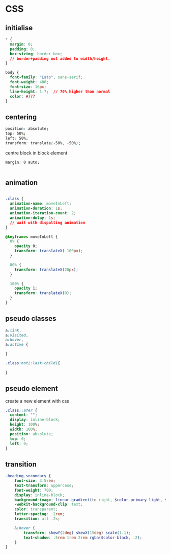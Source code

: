 # CSS

## initialise
```css
* {
  margin: 0;
  padding: 0;
  box-sizing: border-box; 
  // border+padding not added to width/height.
}

body {
  font-family: "Lato", sans-serif;
  font-weight: 400;
  font-size: 16px;
  line-height: 1.7;  // 70% higher than normal
  color: #777
}
```

## centering

```css
position: absolute;
top: 50%;
left: 50%;
transform: translate(-50%, -50%);
```
centre block in block element
```css
margin: 0 auto;
```

```css


```
## animation
```css

.class {
  animation-name: moveInLeft;
  animation-duration: 1s;
  animation-iteration-count: 2;
  animation-delay: 1s;
  // wait with dispalting animation
}

@keyframes moveInLeft {
  0% {
    opacity 0;
    transform: translateX(-100px);
  }

  80% {
    transform: translateX(20px);
  }

  100% {
    opacity 1;
    transform: translateX(0);
  }
}

```
## pseudo classes

```css
a:link,
a:visited,
a:hover,
a:active {

}

.class:not(:last-child){
  
}


```

## pseudo element
create a new element with css

```css
.class::afer {
  content: "";
  display: inline-block;
  height: 100%;
  width: 100%;
  position: absolute;
  top: 0;
  left: 0;
}


```

## transition

```scss
.heading-secondary {
    font-size: 3.5rem;
    text-transform: uppercase;
    font-weight: 700;
    display: inline-block;
    background-image: linear-gradient(to right, $color-primary-light, $color-primary-dark);
    -webkit-background-clip: text;
    color: transparent;
    letter-spacing: .2rem;
    transition: all .2s;

    &:hover {
        transform: skewY(2deg) skewX(15deg) scale(1.1);
        text-shadow: .5rem 1rem 2rem rgba($color-black, .2);
    }
}

```